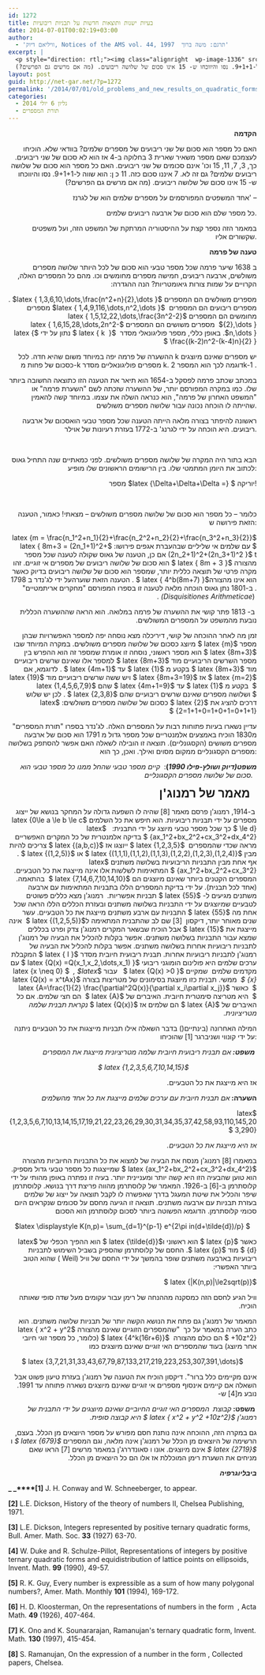 ```yaml
---
id: 1272
title: בעיות ישנות ותוצאות חדשות על תבניות ריבועיות
date: 2014-07-01T00:02:19+03:00
author:
  - 'וויליאם דיוק, Notices of the AMS vol. 44, 1997  תרגם: משה ברוך'
excerpt: |
  <p style="direction: rtl;"><img class="alignright  wp-image-1336" src="http://net-gar.net/wp-content/uploads/2014/06/rebo-234x300.jpg" alt="rebo" width="76" height="97" /></p>
  האם כל מספר הוא סכום של שני ריבועים של מספרים שלמים? בוודאי שלא. הוכיחו לעצמכם שאם מספר משאיר שארית 3 בחלוקה ב-4 אז הוא לא סכום של שני ריבועים. כך, 3, 7, 11, 15 וכו' אינם סכומים של שני ריבועים. האם כל מספר הוא סכום של שלושה ריבועים שלמים? גם זה לא. 7 איננו סכום כזה. 11 כ ן: הוא שווה ל-9+1+1. נסו והיווכחו ש- 15 אינו סכום של שלושה ריבועים. (מה אם מרשים גם הפרשים?)
layout: post
guid: http://net-gar.net/?p=1272
permalink: '/2014/07/01/old_problems_and_new_results_on_quadratic_forms/'
categories:
  - גליון 6 יולי 2014
  - תורת המספרים
---
```

<p style="direction: rtl;">
  <strong>הקדמה</strong>
</p>

<p style="text-align: right;">
  האם כל מספר הוא סכום של שני ריבועים של מספרים שלמים? בוודאי שלא. הוכיחו לעצמכם שאם מספר משאיר שארית 3 בחלוקה ב-4 אז הוא לא סכום של שני ריבועים. כך, 3, 7, 11, 15 וכו' אינם סכומים של שני ריבועים. האם כל מספר הוא סכום של שלושה ריבועים שלמים? גם זה לא. 7 איננו סכום כזה. 11 כ ן: הוא שווה ל-9+1+1. נסו והיווכחו ש- 15 אינו סכום של שלושה ריבועים. (מה אם מרשים גם הפרשים?)
</p>

<p style="text-align: right;">
  אחד המשפטים המפורסמים על מספרים שלמים הוא של לגרנז' –
</p>

<p style="text-align: right;">
  כל מספר שלם הוא סכום של ארבעה ריבועים שלמים.
</p>

<p style="text-align: right;">
  במאמר הזה נספר קצת על ההיסטוריה המרתקת של המשפט הזה, ועל משפטים שקשורים אליו.
</p>

<p style="direction: rtl;">
  <strong>טענה של פרמה</strong>
</p>

<p style="direction: rtl;">
  ב 1638 שיער פרמה שכל מספר טבעי הוא סכום של לכל היותר שלושה מספרים משולשים, ארבעה ריבועים, חמישה מספרים מחומשים וכו. מהם כל המספרים האלה, הקרויים על שמות צורות גיאומטריות? הנה ההגדרה:
</p>

<p style="direction: rtl;">
  מספרים משולשים הם המספרים $latex { 1,3,6,10,\dots,\frac{n^2+n}{2},\dots }$ . מספרים ריבועים הם המספרים  $latex { 1,4,9,116,\dots,n^2,\dots }$ מספרים מחומשים הם המספרים $latex { 1,5,12,22,\dots,\frac{3n^2-2}{2},\dots }$  מספרים משושים הם המספרים $latex { 1,6,15,28,\dots,2n^2-n,\dots }$. באופן כללי, מספר פוליגונאלי מסדר  $latex { k  } $ נתון על ידי $latex { \frac{(k-2)n^2-(k-4)n}{2} } $
</p>

<p style="text-align: right;">
  ההשערה של פרמה יפה במיוחד משום שהיא חדה. לכל k יש מספרים שאינם מיוצגים כסכום של פחות מ-k מספרים פוליגונאליים מסדר k. דוגמה לכך הוא המספר 2k-1 .
</p>

<p style="text-align: right;">
  במכתב שכתב פרמה לפסקל ב-1654 הוא תיאר את הטענה הזו כתוצאה החשובה ביותר שלו. כמו במקרה המפורסם יותר, של ההשערה שזכתה לשם "השערת פרמה" או "המשפט האחרון של פרמה", הוא כנראה השלה את עצמו. במיוחד קשה להאמין שהייתה לו הוכחה נכונה עבור שלושה מספרים משולשים.
</p>

<p style="text-align: right;">
  ראשונה להיפתר בצורה מלאה הייתה הטענה שכל מספר טבעי הואסכום של ארבעה ריבועים. היא הוכחה על ידי לגרנג' ב-1772 בעזרת רעיונות של אוילר.
</p>

&nbsp;

<p style="text-align: right;">
  הבא בתור היה המקרה של שלושה מספרים משולשים. לפני כמאתיים שנה התחיל גאוס לכתוב את היומן המתמטי שלו. בין הרישומים הראשונים שלו מופיע:
</p>

<p style="text-align: right;">
  מספר $latex {\Delta+\Delta+\Delta =} $ יוריקה!
</p>

&nbsp;

<p style="text-align: right;">
  כלומר – כל מספר הוא סכום של שלושה מספרים משולשים – מצאתי! כאמור, הטענה הזאת פירושה ש:
</p>

<p style="direction: rtl;">
  $latex {m = \frac{n_1^2+n_1}{2}+\frac{n_2^2+n_2}{2}+\frac{n_3^2+n_3}{2}} $ עם שלמים אי שליליים שבהעברת אגפים פירושו: $latex { 8m+3 = (2n_1+1)^2+(2n_2+1)^2+(2n_3+1)^2 }$ t אם כן, הטענה של גאוס שקולה לטענה שכל מספר מהצורה $latex { 8m + 3 } $ הוא סכום של שלושה ריבועים של מספרים אי זוגיים. זהו מקרה פרטי של תוצאה כללית יותר, שמספר הוא סכום של שלושה ריבועים בדיוק כאשר הוא אינו מהצורה$latex { 4^b(8m+7) } $ . הטענה הזאת שוערהעל ידי לג'נדר ב 1798 . ב-1801 נתן גאוס הוכחה מלאה לטענה זו בספרו המפורסם "מחקרים אריתמטיים"  (<em>Disquisitiones Arithmeticae)</em> .
</p>

<p style="direction: rtl;">
   ב- 1813 פתר קושי את ההשערה של פרמה במלואה. הוא הראה שההשערה הכללית נובעת מהמשפט על המספרים המשולשים.
</p>

<p style="direction: rtl;">
  זמן מה לאחר ההוכחה של קושי, דיריכלה מצא נוסחה יפה למספר האפשרויות שבהן מספר $latex {m} $ מיוצג כסכום של שלושה מספרים משולשים. במקרה המיוחד שבו $latex {8m+3} $ הוא מספר ראשוני, נוסחה זו אומרת שמספר זה הוא ההפרש בין מספר השרשים הריבועיים מוד $latex {8m+3} $ למספר אלו שאינם שרשים ריבועיים מוד $latex {8m+3} $ בקטע מ $latex {1} $ עד $latex {4m+1} $ . לדוגמא, אם $latex {m=2} $ אז $latex {8m+3=19} $ ויש ששה שרשים ריבועיים מוד $latex {19} $  בקטע מ $latex {1} $ עד $latex {4m+1=9} $ שהם $latex {1,4,5,6,7,9} $ ושלושה מספרים שאינם שרשים ריבועיים שהם $latex {2,3,8} $ . לכן יש שלוש דרכים להציג את $latex {2} $ כסכום של שלושה מספרים משולשים: $latex {2=1+1+0=1+0+1=0+1+1} $
</p>

<p style="text-align: right;">
  עדיין נשארו בעיות פתוחות רבות על המספרים האלה. לג'נדר בספרו "תורת המספרים" מ1830 הוכיח באמצעים אלמנטריים שכל מספר גדול מ 1791 הוא סכום של ארבעה מספרים משושים (הקסגונליים). תוצאה זו הובילה לשאלה האם אפשר להסתפק בשלושה מספרים הקסגונליים ממקום מסוים ואילך. ואכן, כך הוא:
</p>

<p style="text-align: right;">
  <strong><em>  </em></strong><strong><em>משפט(דיוק ושולץ-פילו 1990</em></strong><strong>)</strong>:  <em>קיים מספר טבעי שהחל ממנו כל מספר טבעי הוא סכום של שלושה</em> <em>מספרים הקסגונליים.   </em>
</p>

<p style="direction: rtl;">
  <span style="font-size: 18pt;">  <strong>מאמר של רמנוג'ן</strong></span>
</p>

<p style="direction: rtl;">
  <strong> </strong>ב-1914, רמנוג'ן פרסם מאמר [8] שהיה לו השפעה גדולה על המחקר בנושא של ייצוג מספרים על ידי תבניות ריבועיות. הוא חיפש את כל השלמים $latex {0\le a \le b \le c \le d} $ כך שכל מספר טבעי מיוצג על ידי התבנית:   $latex {ax_1^2+bx_2^2+cx_3^2+dx_4^2} $ בדיקה אלמנטרית של כל המקרים האפשריים מראה שכדי שהמספרים  $latex {1,2,3,5} $ ייוצגו אז $latex {(a,b,c)} $ צריכים להיות מבין $latex {(1,1,1),(1,1,2),(1,1,3),(1,2,2),(1,2,3),(1,2,4)} $ או $latex {(1,2,5)} $ . אף אחת מבין התבניות הריבועיות בשלושה משתנים $latex {ax_1^2+bx_2^2+cx_3^2} $ המתאימות לשלשות אלו אינה מייצגת את כל הטבעיים. המספרים הקטנים ביותר שאינם מיוצגים הם $latex {7,14,6,7,10,14,10} $  בהתאמה. (אחד לכל תבנית). על ידי בדיקת המספרים הללו בתבניות המתאימות עם ארבעה משתנים מגיעים ל- $latex {55} $ תבניות אפשריות.  רמנוג'ן מצא כללים פשוטים לטבעיים שמיוצגים על ידי התבניות בשלושה משתנים ובעזרת הכללים הללו הראה שכל אחת מה $latex {55} $ התבניות עם ארבע משתנים מייצגת את כל הטבעיים. עשר שנים מאוחר יותר, דיקסון  [3] שם לב שהתבנית המתאימה ל$latex {(1,2,5,5)} $  אינה מייצגת את $latex {15} $ אבל הוכיח שבשאר המקרים רמנוג'ן צדק ופרט בכללים שמצא עבור התבניות בשלושה משתנים. אפשר בקלות להכליל את הבעיה של רמנוג'ן לתבניות ריבועיות אחרות בשלושה משתנים. אפשר בקלות להכליל את הבעיה של רמנוג'ן לתבניות ריבועיות אחרות. תבנית ריבועית חיובית מסדר $latex { I } $ המקבלת ערכים שלמים היא פולינום הומוגני ריבועי $latex {Q(x) =Q(x_1,x_2,\dots,x_1) } $ עם מקדמים שלמים  שמקיים $latex {Q(x) >0 } $   עבור $latex {x \neq 0} $  <em>, $latex {x} $ </em> ממשי. תבנית כזו מיוצגת בסימונים של מטריצות בצורה $latex {Q(x) = x^tAx} $  כאשר $latex {A=\frac{1}{2} \frac{\partial^2Q(x)}{\partial x_i\partial x_j}} $  היא מטריצה סימטרית חיובית. האיברים של $latex {A} $  הם חצי שלמים. אם כל האיברים של $latex {A} $ הם שלמים אז $latex {Q(x)} $<em> נקראת תבנית שלמה מטריציונית. </em>
</p>

<p style="text-align: right;">
  המילה האחרונה (בינתיים() בדבר השאלה אילו תבניות מייצגות את כל הטבעיים ניתנה על ידי קונווי ושניברגר [1] שהוכיחו:
</p>

<p style="direction: rtl;">
  <em> </em><strong><em>משפט: </em></strong><em>אם תבנית ריבועית חיובית שלמה מטריציונית מייצגת את המספרים</em>
</p>

<p style="direction: rtl;">
  <em>                                   $latex {1,2,3,5,6,7,10,14,15} $ </em>
</p>

<p style="direction: rtl;">
  אז היא מייצגת את כל הטבעיים.
</p>

<p style="direction: rtl;">
  <strong>השערה: </strong><em>אם תבנית חיובית עם ערכים שלמים מייצגת את כל אחד מהשלמים</em>
</p>

<p style="direction: rtl;">
  $latex {1,2,3,5,6,7,10,13,14,15,17,19,21,22,23,26,29,30,31,34,35,37,42,58,93,110,145,203,290} $
</p>

<p style="direction: rtl;">
  <em>אז היא מייצגת את כל הטבעיים.</em>
</p>

<p style="direction: rtl;">
  במאמרו [8] רמנוג'ן מנסח את הבעיה של למצוא את כל התבניות החיוביות מהצורה $latex {ax_1^2+bx_2^2+cx_3^2+dx_4^2} $ שמייצגות כל מספר טבעי גדול מספיק. הוא טוען שהבעיה הזו היא קשה יותר ומעניינית יותר. בעיה זו נפתרה באופן מהותי על ידי קלוסתרמן ב-[6] ב-1926. המאמר של קלוסתרמן מהווה פריצת דרך בנושא. קלוסתרמן שיפר והכליל את שיטת המעגל בדרך שאפשרה לו לקבל תוצאה על ייצוג של שלמים בעזרת תבניות עם ארבעה משתנים. תוצאה זו הגיעה מחסם על סכומים שנקראים היום סכומי קלוסתרמן. הדוגמא הפשוטה ביותר לסכום קלוסתרמן הוא הסכום
</p>

<p style="text-align: center;">
  $latex \displaystyle K(n,p)= \sum_{d=1}^{p-1} e^{2\pi in(d+\tilde{d})/p} $
</p>

<p style="direction: rtl;">
  כאשר $latex {p} $ הוא ראשוני ו$latex {\tilde{d}} $ הוא ההפיך הכפלי של $latex {d} $ מוד $latex {p} $. החסם של קלוסתרמן שהספיק בשביל השימוש לתבניות ריבועיות בארבעה משתנים שופר בהמשך על ידי החסם של וויל (Weil ) שהוא הטוב ביותר האפשרי:
</p>

<p style="direction: rtl;">
  $latex {|K(n,p)|\le2sqrt(p)} $
</p>

<p style="direction: rtl;">
  וויל הגיע לחסם הזה כמסקנה מההנחה של רימן עבור עקומים מעל שדה סופי שאותה הוכיח.
</p>

<p style="direction: rtl;">
  המאמר של רמנוג'ן גם פתח את הנושא הקשה יותר של תבניות שלושה משתנים. הוא כתב הערה במאמר על כך  "שהמספרים הזוגיים שאינם מהצורה $latex { x^2 + y^2 +10z^2} $ הם כולם מהצורה  $latex {4^k(16r+6)} $ (כלומר, כל מספר זוגי חיובי אחר מיוצג) בעוד שהמספרים האי זוגיים שאינם מיוצגים כמו
</p>

<p style="direction: rtl; text-align: center;">
  $latex {3,7,21,31,33,43,67,79,87,133,217,219,223,253,307,391,\dots} $
</p>

<p style="direction: rtl;">
  אינם מקיימים כלל ברור". דיקסון הוכיח את הטענה של רמנוג'ן בעזרת טיעון פשוט אבל השאלה אם קיימים אינסוף מספרים אי זוגיים שאינם מיוצגים נשארה פתוחה עד 1991. נובע מ[4] ש-
</p>

<p style="direction: rtl;">
  <strong> </strong><strong>משפט: </strong><em>קבוצת </em><strong> </strong><em>המספרים האי זוגיים החיוביים שאינם מיוצגים על ידי התבנית של רמנוג'ן <em><em><em>$latex { x^2 + y^2 +10z^2} $</em></em></em></em><em> היא קבוצה סופית.</em>
</p>

<p style="direction: rtl;">
  גם במקרה הזה, ההוכחה אינה נותנת חסם מפורש על מספר היוצאים מן הכלל. בעצם, הרשימה של היוצאים מן הכלל של רמנוג'ן אינה מלאה, וגם המספרים <em><em>$latex {679} $</em></em> ו <em><em>$latex {2719} $</em></em> אינם מיוצגים. אונו ו סאונדררג'ן במאמר מרשים [7] הראו שאם מניחים את השערת רימן המוכללת אז אלו הם כל היוצאים מן הכלל.
</p>

<p style="direction: rtl;">
  <strong><em>ביבליוגרפיה</em></strong>
</p>

**_ _****[1]** J. H. Conway and W. Schneeberger, to appear.

**[2]** L.E. Dickson, History of the theory of numbers II, Chelsea Publishing, 1971.

**[3]** L.E. Dickson, Integers represented by positive ternary quadratic forms, Bull. Amer. Math. Soc. **33** (1927) 63-70.

**[4]** W. Duke and R. Schulze-Pillot, Representations of integers by positive ternary quadratic forms and equidistribution of lattice points on ellipsoids, Invent. Math. **99** (1990), 49-57.

**[5]** R. K. Guy, Every number is expressible as a sum of how many polygonal numbers?, Amer. Math. Monthly **101** (1994), 169-172.

**[6]** H. D. Kloosterman, On the representations of numbers in the form  , Acta Math. **49** (1926), 407-464.

**[7]** K. Ono and K. Sounararajan, Ramanujan's ternary quadratic form, Invent. Math. **130** (1997), 415-454.

**[8]** S. Ramanujan, On the expression of a number in the form , Collected papers, Chelsea.